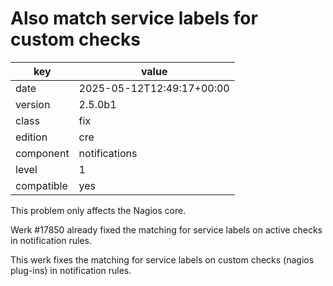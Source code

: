 [//]: # (werk v2)
# Also match service labels for custom checks

key        | value
---------- | ---
date       | 2025-05-12T12:49:17+00:00
version    | 2.5.0b1
class      | fix
edition    | cre
component  | notifications
level      | 1
compatible | yes

This problem only affects the Nagios core.

Werk #17850 already fixed the matching for service labels on active checks in
notification rules.

This werk fixes the matching for service labels on custom checks (nagios
plug-ins) in notification rules.
